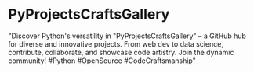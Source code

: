 # PyProjectsCraftsGallery
 "Discover Python's versatility in "PyProjectsCraftsGallery" – a GitHub hub for diverse and innovative projects. From web dev to data science, contribute, collaborate, and showcase code artistry. Join the dynamic community! #Python #OpenSource #CodeCraftsmanship"
